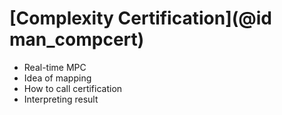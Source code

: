 # [Complexity Certification](@id man_compcert)
* Real-time MPC
* Idea of mapping
* How to call certification
* Interpreting result 
